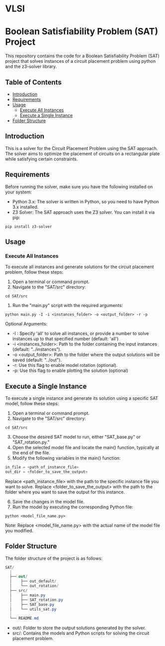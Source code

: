 # VLSI

# Boolean Satisfiability Problem (SAT) Project

This repository contains the code for a Boolean Satisfiability Problem (SAT) project that solves instances of a circuit placement problem using python and the z3-solver library.

## Table of Contents
- [Introduction](#introduction)
- [Requirements](#requirements)
- [Usage](#usage)
  - [Execute All Instances](#execute-all-instances)
  - [Execute a Single Instance](#execute-a-single-instance)
- [Folder Structure](#folder-structure)


## Introduction

This is a solver for the Circuit Placement Problem using the SAT approach. The solver aims to optimize the placement of circuits on a rectangular plate while satisfying certain constraints.

## Requirements

Before running the solver, make sure you have the following installed on your system:
- Python 3.x: The solver is written in Python, so you need to have Python 3.x installed.
- Z3 Solver: The SAT approach uses the Z3 solver. You can install it via pip:
```console
pip install z3-solver
```

## Usage

### Execute All Instances

To execute all instances and generate solutions for the circuit placement problem, follow these steps:

1. Open a terminal or command prompt.
2. Navigate to the "SAT/src" directory:

```console
cd SAT/src
```

1. Run the "main.py" script with the required arguments:

```console
python main.py -I -i <instances_folder> -o <output_folder> -r -p

```
Optional Arguments:

* -I <all or instance_number>: Specify 'all' to solve all instances, or provide a number to solve instances up to that specified number (default: 'all')
* -i <instances_folder>: Path to the folder containing the input instances (default: "../instances").
* -o <output_folder>: Path to the folder where the output solutions will be saved (default: "../out").
* -r: Use this flag to enable model rotation (optional).
* -p: Use this flag to enable plotting the solution (optional)

## Execute a Single Instance

To execute a single instance and generate its solution using a specific SAT model, follow these steps:

1. Open a terminal or command prompt.
2. Navigate to the "SAT/src" directory:
```console
cd SAT/src
```
3. Choose the desired SAT model to run, either "SAT_base.py" or "SAT_rotation.py."
4. Open the selected model file and locate the main() function, typically at the end of the file.
5. Modify the following variables in the main() function:
```python
in_file = <path_of_instance_file>
out_dir = <folder_to_save_the_output>
```
Replace <path_instance_file> with the path to the specific instance file you want to solve.
Replace <folder_to_save_the_output> with the path to the folder where you want to save the output for this instance.

6. Save the changes in the model file.
7. Run the model by executing the corresponding Python file:
```console
python <model_file_name.py>
```
Note: Replace <model_file_name.py> with the actual name of the model file you modified.

## Folder Structure
The folder structure of the project is as follows:
```csharp
SAT/
  |
  ├── out/
  │    ├── out_default/
  │    └── out_rotation/
  ├── src/
  │    ├── main.py
  │    ├── SAT_rotation.py
  |    ├── SAT_base.py
  │    └── utils_sat.py
  |        
  └── README.md
```

* out/: Folder to store the output solutions generated by the solver.
* src/: Contains the models and Python scripts for solving the circuit placement problem.
